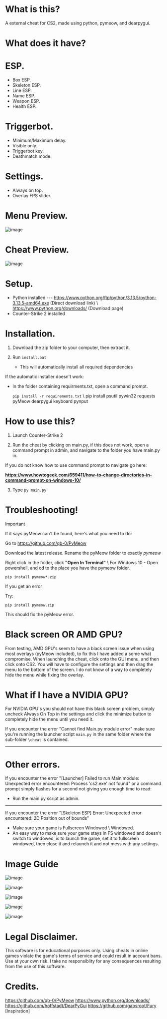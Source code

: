 # What is this?

A external cheat for CS2, made using python, pymeow, and dearpygui.


# What does it have?

# ESP.
- Box ESP.
- Skeleton ESP.
- Line ESP.
- Name ESP.
- Weapon ESP.
- Health ESP.

# Triggerbot.
- Minimum/Maximum delay.
- Visible only.
- Triggerbot key.
- Deathmatch mode.

# Settings.
- Always on top.
- Overlay FPS slider.

# Menu Preview.

![image](https://github.com/user-attachments/assets/b5f2f467-4a16-45a8-ae6f-bf0339bb4aab)   
                                                                                                                       
# Cheat Preview.

![image](https://github.com/user-attachments/assets/88f15664-e4c9-4adf-83e8-69b7b199229b)


# Setup.
- Python installed --- https://www.python.org/ftp/python/3.13.5/python-3.13.5-amd64.exe (Direct download link) \ https://www.python.org/downloads/ (Download page)
- Counter-Strike 2 installed

# Installation.

1. Download the zip folder to your computer, then extract it.

2. Run `install.bat`
   - This will automatically install all required dependencies

If the automatic installer doesn't work:
- In the folder containing requirments.txt, open a command prompt.

   `pip install -r requirements.txt` \ pip install psutil pywin32 requests pyMeow dearpygui keyboard pynput

# How to use this?

1. Launch Counter-Strike 2

2. Run the cheat by clicking on main.py, if this does not work, open a command prompt in admin, and navigate to the folder you have main.py in.

If you do not know how to use command prompt to navigate go here:

 **https://www.howtogeek.com/659411/how-to-change-directories-in-command-prompt-on-windows-10/**

3. Type `py main.py`

# Troubleshooting!

>[!IMPORTANT]
If it says pyMeow can't be found, here's what you need to do:

Go to https://github.com/qb-0/PyMeow

Download the latest release. Rename the pyMeow folder to exactly *pymeow*

Right click in the folder, click **"Open In Terminal"** \ For Windows 10 - Open powershell, and cd to the place you have the pymeow folder.

`pip install pymeow*.zip` 

If you get an error

Try:

 `pip install pymeow.zip` 

This should fix the pyMeow error.


# Black screen OR AMD GPU?

From testing, AMD GPU's seem to have a black screen issue when using most overlays (pyMeow included), to fix this I have added a some what compromise. When launching the cheat, click onto the GUI menu, and then click onto CS2. You will have to configure the settings and then drag the menu to the bottom of the screen. I do not know of a way to completely hide the menu while fixing the overlay.

# What if I have a NVIDIA GPU?

For NVIDIA GPU's you should not have this black screen problem, simply uncheck Always On Top in the settings and click the minimize button to completely hide the menu until you need it.


If you encounter the error "Cannot find Main.py module error" make sure you're running the launcher script `main.py` in the same folder where the sub-folder `\cheat` is contained.

--- 
# Other errors.
If you encounter the error "[Launcher] Failed to run Main module: Unexpected error encountered: Process 'cs2.exe' not found" or a command prompt simply flashes for a second not giving you enough time to read:
- Run the main.py script as admin.

---

If you encounter the error "[Skeleton ESP] Error: Unexpected error encountered: 2D Position out of bounds" 
- Make sure your game is Fullscreen Windowed \ Windowed.
- An easy way to make sure your game stays in FS windowed and doesn't switch to windowed, is to launch the game, set it to fullscreen windowed, then close it and relaunch it and not mess with any settings.


# Image Guide

![image](https://github.com/user-attachments/assets/a9a47de5-7496-4887-ad68-2bd16d679c32)

![image](https://github.com/user-attachments/assets/b698b4eb-4da6-41d1-8843-c297169cdebf)

![image](https://github.com/user-attachments/assets/02851483-89fc-4370-8890-de87f3797ca8)

![image](https://github.com/user-attachments/assets/40af647f-d351-4c4f-8f83-2c87ed2d523a)


![image](https://github.com/user-attachments/assets/ac80fd07-0e59-4f7b-a3a7-1e073176d47e)



# Legal Disclaimer.
This software is for educational purposes only. Using cheats in online games violate the game's terms of service and could result in account bans. Use at your own risk. I take no responsiblity for any consequences resulting from the use of this software.


# Credits.
https://github.com/qb-0/PyMeow
https://www.python.org/downloads/
https://github.com/hoffstadt/DearPyGui
https://github.com/gabsroot/Fury [Inspiration]

